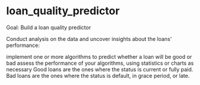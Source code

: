 # loan_quality_predictor


Goal: Build a loan quality predictor

Conduct analysis on the data and uncover insights about the loans’ performance:

implement one or more algorithms to predict whether a loan will be good or bad
assess the performance of your algorithms, using statistics or charts as necessary
Good loans are the ones where the status is current or fully paid. Bad loans are the ones where the status is default, in grace period, or late.
